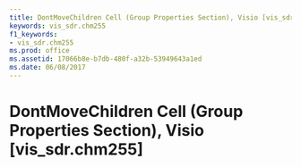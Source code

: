 ```yaml
---
title: DontMoveChildren Cell (Group Properties Section), Visio [vis_sdr.chm255]
keywords: vis_sdr.chm255
f1_keywords:
- vis_sdr.chm255
ms.prod: office
ms.assetid: 17066b8e-b7db-480f-a32b-53949643a1ed
ms.date: 06/08/2017
---
```



# DontMoveChildren Cell (Group Properties Section), Visio [vis_sdr.chm255]

